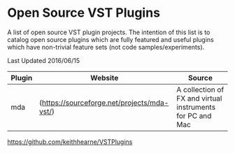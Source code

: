 
Open Source VST Plugins
===================

A list of open source VST plugin projects. The intention of this list is to catalog open source plugins which are fully featured and useful plugins which have non-trivial feature sets (not code samples/experiments).

Last Updated 2016/06/15

| Plugin | Website | Source
| --- | --- |--- |
| mda | (https://sourceforge.net/projects/mda-vst/) | A collection of FX and virtual instruments for PC and Mac |


https://github.com/keithhearne/VSTPlugins
